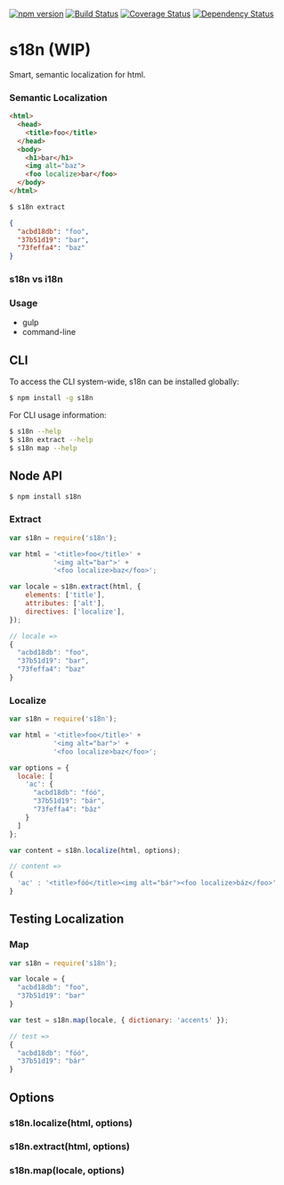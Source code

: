 [![npm version](https://badge.fury.io/js/s18n.svg)](http://badge.fury.io/js/s18n) [![Build Status](https://travis-ci.org/bitjson/s18n.svg)](https://travis-ci.org/bitjson/s18n) [![Coverage Status](https://coveralls.io/repos/bitjson/s18n/badge.svg)](https://coveralls.io/r/bitjson/s18n) [![Dependency Status](https://david-dm.org/bitjson/s18n.svg)](https://david-dm.org/bitjson/s18n)

s18n (WIP)
==========

Smart, semantic localization for html.

### Semantic Localization

```html
<html>
  <head>
    <title>foo</title>
  </head>
  <body>
    <h1>bar</h1>
    <img alt="baz">
    <foo localize>bar</foo>
  </body>
</html>
```

```bash
$ s18n extract
```

```json
{
  "acbd18db": "foo",
  "37b51d19": "bar",
  "73feffa4": "baz"
}
```

### s18n vs i18n

### Usage

-	gulp
-	command-line

CLI
---

To access the CLI system-wide, s18n can be installed globally:

```bash
$ npm install -g s18n
```

For CLI usage information:

```bash
$ s18n --help
$ s18n extract --help
$ s18n map --help
```

Node API
--------

```bash
$ npm install s18n
```

### Extract

```js
var s18n = require('s18n');

var html = '<title>foo</title>' +
           '<img alt="bar">' +
           '<foo localize>baz</foo>';

var locale = s18n.extract(html, {
    elements: ['title'],
    attributes: ['alt'],
    directives: ['localize'],
});

// locale =>
{
  "acbd18db": "foo",
  "37b51d19": "bar",
  "73feffa4": "baz"
}
```

### Localize

```js
var s18n = require('s18n');

var html = '<title>foo</title>' +
           '<img alt="bar">' +
           '<foo localize>baz</foo>';

var options = {
  locale: [
    'ac': {
      "acbd18db": "fóó",
      "37b51d19": "bár",
      "73feffa4": "báz"
    }
  ]
};

var content = s18n.localize(html, options);

// content =>
{
  'ac' : '<title>fóó</title><img alt="bár"><foo localize>báz</foo>'
}

```

Testing Localization
--------------------

### Map

```js
var s18n = require('s18n');

var locale = {
  "acbd18db": "foo",
  "37b51d19": "bar"
}

var test = s18n.map(locale, { dictionary: 'accents' });

// test =>
{
  "acbd18db": "fóó",
  "37b51d19": "bár"
}

```

Options
-------

### s18n.localize(html, options)

### s18n.extract(html, options)

### s18n.map(locale, options)
